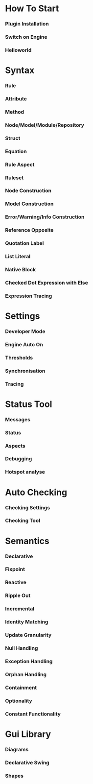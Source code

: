 # How To Start
### Plugin Installation
### Switch on Engine
### Helloworld

# Syntax
### Rule
### Attribute
### Method
### Node/Model/Module/Repository
### Struct
### Equation
### Rule Aspect
### Ruleset
### Node Construction
### Model Construction
### Error/Warning/Info Construction
### Reference Opposite
### Quotation Label
### List Literal
### Native Block
### Checked Dot Expression with Else
### Expression Tracing

# Settings
### Developer Mode
### Engine Auto On
### Thresholds
### Synchronisation
### Tracing

# Status Tool
### Messages
### Status
### Aspects
### Debugging
### Hotspot analyse

# Auto Checking
### Checking Settings
### Checking Tool

# Semantics
### Declarative
### Fixpoint
### Reactive
### Ripple Out
### Incremental
### Identity Matching
### Update Granularity
### Null Handling
### Exception Handling
### Orphan Handling
### Containment
### Optionality
### Constant Functionality

# Gui Library
### Diagrams
### Declarative Swing
### Shapes
